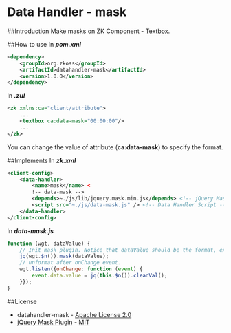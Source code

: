 # Data Handler - mask

##Introduction
Make masks on ZK Component - [Textbox](http://books.zkoss.org/wiki/ZK_Component_Reference/Input/Textbox).

##How to use
In ***pom.xml***
```xml
<dependency>
    <groupId>org.zkoss</groupId>
    <artifactId>datahandler-mask</artifactId>
    <version>1.0.0</version>
</dependency>
```

In ***.zul***
```xml
<zk xmlns:ca="client/attribute">
    ...
    <textbox ca:data-mask="00:00:00"/>
    ...
</zk>
```
You can change the value of attribute (**ca:data-mask**) to specify the format.

##Implements
In ***zk.xml***
```xml
<client-config>
	<data-handler>
		<name>mask</name> <
		!-- data-mask -->
		<depends>~./js/lib/jquery.mask.min.js</depends> <!-- jQuery Mask Plugin Library -->
		<script src="~./js/data-mask.js" /> <!-- Data Handler Script -->
	</data-handler>
</client-config>
```
In ***data-mask.js***

```javascript
function (wgt, dataValue) {
    // Init mask plugin. Notice that dataValue should be the format, ex.00:00:00.
	jq(wgt.$n()).mask(dataValue);
	// unformat after onChange event.
	wgt.listen({onChange: function (event) {
		event.data.value = jq(this.$n()).cleanVal();
	}});
}
```

##License
* datahandler-mask - [Apache License 2.0](http://www.apache.org/licenses/LICENSE-2.0)
* [jQuery Mask Plugin](http://igorescobar.github.io/jQuery-Mask-Plugin/) - [MIT](https://github.com/igorescobar/jQuery-Mask-Plugin)
